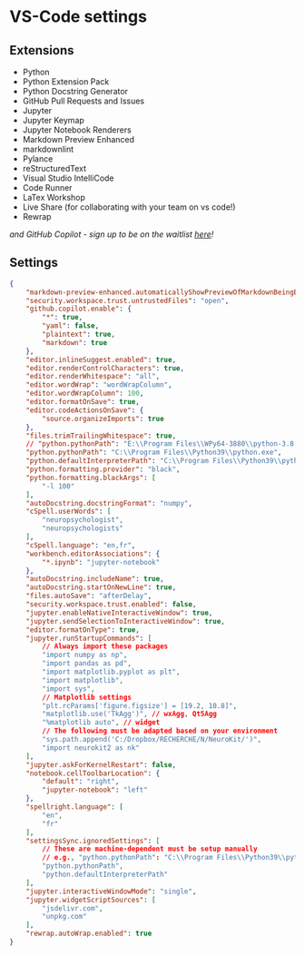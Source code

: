 # VS-Code settings

## Extensions

- Python
- Python Extension Pack
- Python Docstring Generator
- GitHub Pull Requests and Issues
- Jupyter
- Jupyter Keymap
- Jupyter Notebook Renderers
- Markdown Preview Enhanced
- markdownlint
- Pylance
- reStructuredText
- Visual Studio IntelliCode
- Code Runner
- LaTex Workshop
- Live Share (for collaborating with your team on vs code!)
- Rewrap

*and GitHub Copilot - sign up to be on the waitlist [here](https://github.com/features/copilot/signup)!*

## Settings

```json
{
    "markdown-preview-enhanced.automaticallyShowPreviewOfMarkdownBeingEdited": true,
    "security.workspace.trust.untrustedFiles": "open",
    "github.copilot.enable": {
        "*": true,
        "yaml": false,
        "plaintext": true,
        "markdown": true
    },
    "editor.inlineSuggest.enabled": true,
    "editor.renderControlCharacters": true,
    "editor.renderWhitespace": "all",
    "editor.wordWrap": "wordWrapColumn",
    "editor.wordWrapColumn": 100,
    "editor.formatOnSave": true,
    "editor.codeActionsOnSave": {
        "source.organizeImports": true
    },
    "files.trimTrailingWhitespace": true,
    // "python.pythonPath": "E:\\Program Files\\WPy64-3880\\python-3.8.8.amd64\\python.exe",
    "python.pythonPath": "C:\\Program Files\\Python39\\python.exe",
    "python.defaultInterpreterPath": "C:\\Program Files\\Python39\\python.exe",
    "python.formatting.provider": "black",
    "python.formatting.blackArgs": [
        "-l 100"
    ],
    "autoDocstring.docstringFormat": "numpy",
    "cSpell.userWords": [
        "neuropsychologist",
        "neuropsychologists"
    ],
    "cSpell.language": "en,fr",
    "workbench.editorAssociations": {
        "*.ipynb": "jupyter-notebook"
    },
    "autoDocstring.includeName": true,
    "autoDocstring.startOnNewLine": true,
    "files.autoSave": "afterDelay",
    "security.workspace.trust.enabled": false,
    "jupyter.enableNativeInteractiveWindow": true,
    "jupyter.sendSelectionToInteractiveWindow": true,
    "editor.formatOnType": true,
    "jupyter.runStartupCommands": [
        // Always import these packages
        "import numpy as np",
        "import pandas as pd",
        "import matplotlib.pyplot as plt",
        "import matplotlib",
        "import sys",
        // Matplotlib settings
        "plt.rcParams['figure.figsize'] = [19.2, 10.8]",
        "matplotlib.use('TkAgg')", // wxAgg, Qt5Agg
        "%matplotlib auto", // widget
        // The following must be adapted based on your environment
        "sys.path.append('C:/Dropbox/RECHERCHE/N/NeuroKit/')",
        "import neurokit2 as nk"
    ],
    "jupyter.askForKernelRestart": false,
    "notebook.cellToolbarLocation": {
        "default": "right",
        "jupyter-notebook": "left"
    },
    "spellright.language": [
        "en",
        "fr"
    ],
    "settingsSync.ignoredSettings": [
        // These are machine-dependent must be setup manually
        // e.g., "python.pythonPath": "C:\\Program Files\\Python39\\python.exe",
        "python.pythonPath",
        "python.defaultInterpreterPath"
    ],
    "jupyter.interactiveWindowMode": "single",
    "jupyter.widgetScriptSources": [
        "jsdelivr.com",
        "unpkg.com"
    ],
    "rewrap.autoWrap.enabled": true
}
```
